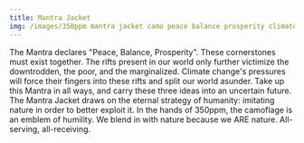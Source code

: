 ```yaml
---
title: Mantra Jacket
img: /images/350ppm mantra jacket camo peace balance prosperity climate change.jpg
---
```

The Mantra declares "Peace, Balance, Prosperity". These cornerstones must exist together.
The rifts present in our world only further victimize the downtrodden,  the poor, and the marginalized. Climate change's pressures will force their fingers into these rifts and split our world asunder.
Take up this Mantra in all ways, and carry these three ideas into an uncertain future. The Mantra Jacket draws on the eternal strategy of humanity: imitating nature in order to better exploit it.
In the hands of 350ppm, the camoflage is an emblem of humility. We blend in with nature because we ARE nature. All-serving, all-receiving.